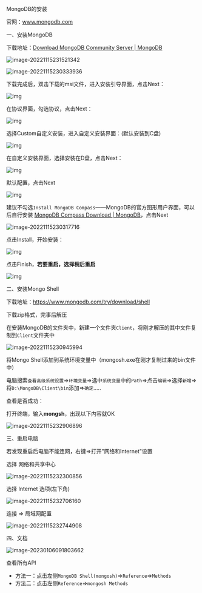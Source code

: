 MongoDB的安装

官网：www.mongodb.com

一、安装MongoDB

下载地址：[Download MongoDB Community Server | MongoDB](https://www.mongodb.com/try/download/community)

![image-20221115231521342](https://alicloud-imgs.oss-cn-guangzhou.aliyuncs.com/img/image-20221115230317716.png)



<img src="https://alicloud-imgs.oss-cn-guangzhou.aliyuncs.com/img/image-20221115230333936.png" alt="image-20221115230333936"  />



下载完成后，双击下载的msi文件，进入安装引导界面，点击Next：

![img](https://img2022.cnblogs.com/blog/1653712/202211/1653712-20221107160412122-1017564212.png)



在协议界面，勾选协议，点击Next：

![img](https://img2022.cnblogs.com/blog/1653712/202211/1653712-20221107160424877-1459659307.png)



选择Custom自定义安装，进入自定义安装界面：(默认安装到C盘)

![img](https://img2022.cnblogs.com/blog/1653712/202211/1653712-20221107160438212-1887494666.png)



在自定义安装界面，选择安装在D盘，点击Next：

![img](https://img2022.cnblogs.com/blog/1653712/202211/1653712-20221107160451233-732672359.png)



默认配置，点击Next

![img](https://img2022.cnblogs.com/blog/1653712/202211/1653712-20221107160504554-1575511196.png)



建议不勾选`Install MongoDB Compass`——MongoDB的官方图形用户界面，可以后自行安装 [MongoDB Compass Download | MongoDB](https://www.mongodb.com/try/download/compass)，点击Next

<img src="https://alicloud-imgs.oss-cn-guangzhou.aliyuncs.com/img/image-20221115230945994.png" alt="image-20221115230317716"  />





点击Install，开始安装：

![img](https://img2022.cnblogs.com/blog/1653712/202211/1653712-20221107160540049-66618815.png)



点击Finish，**若要重启，选择稍后重启**

![img](https://img2022.cnblogs.com/blog/1653712/202211/1653712-20221107160549875-1863817766.png)



二、安装Mongo Shell

下载地址：https://www.mongodb.com/try/download/shell

下载zip格式，完事后解压

在安装MongoDB的文件夹中，新建一个文件夹`Client`，将刚才解压的其中文件复制到`Client`文件夹中

![image-20221115230945994](https://alicloud-imgs.oss-cn-guangzhou.aliyuncs.com/img/image-20221115231521342.png)



将Mongo Shell添加到系统环境变量中（mongosh.exe在刚才复制过来的bin文件中）

电脑搜索`查看高级系统设置`=>`环境变量`=>选中`系统变量`中的`Path`=>点击`编辑`=>选择`新增`=>将`D:\MongoDB\Client\bin`添加=>`确定`.....

查看是否成功：

打开终端，输入**mongsh**，出现以下内容就OK

![image-20221115232906896](https://alicloud-imgs.oss-cn-guangzhou.aliyuncs.com/img/image-20221115232300856.png)





三、重启电脑

若发现重启后电脑不能连网，右键=>打开"网络和Internet"设置

选择  网络和共享中心

![image-20221115232300856](https://alicloud-imgs.oss-cn-guangzhou.aliyuncs.com/img/image-20221115232706160.png)

选择 Internet 选项(左下角)

![image-20221115232706160](https://alicloud-imgs.oss-cn-guangzhou.aliyuncs.com/img/image-20221115232744908.png)



连接 => 局域网配置

![image-20221115232744908](https://alicloud-imgs.oss-cn-guangzhou.aliyuncs.com/img/image-20221115232906896.png)





四、文档

![image-20230106091803662](https://alicloud-imgs.oss-cn-guangzhou.aliyuncs.com/img/image-20230106091803662.png)



查看所有API

- 方法一：点击左侧`MongoDB Shell(mongosh)`=>`Reference`=>`Methods`
- 方法二：点击左侧`Reference`=>`mongosh Methods`

